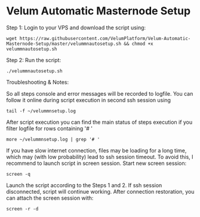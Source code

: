 # Velum Automatic Masternode Setup

Step 1: Login to your VPS and download the script using:
```
wget https://raw.githubusercontent.com/VelumPlatform/Velum-Automatic-Masternode-Setup/master/velummnautosetup.sh && chmod +x velummnautosetup.sh
```
Step 2: Run the script:
```
./velummnautosetup.sh
```

Troubleshooting & Notes:

So all steps console and error messages will be recorded to logfile. You can follow it online during script execution in second ssh session using
```
tail -f ~/velummnsetup.log
```

After script execution you can find the main status of steps execution if you filter logfile for rows containing '# '
```
more ~/velummnsetup.log | grep '# '
```

If you have slow internet connection, files may be loading for a long time, which may (with low probability) lead to ssh session timeout. To avoid this, I recommend to launch script in screen session. 
Start new screen session:
```
screen -q
```

Launch the script according to the Steps 1 and 2. 
If ssh session disconnected, script will continue working. After connection restoration, you can attach the screen session with:
```
screen -r -d
```

